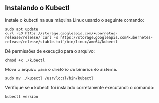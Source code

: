 ## Instalando o Kubectl

Instale o kubectl na sua máquina Linux usando o seguinte comando:

```
sudo apt update
curl -LO https://storage.googleapis.com/kubernetes-release/release/`curl -s https://storage.googleapis.com/kubernetes-release/release/stable.txt`/bin/linux/amd64/kubectl
```

Dê permissões de execução para o arquivo:

```
chmod +x ./kubectl
```

Mova o arquivo para o diretório de binários do sistema:

```
sudo mv ./kubectl /usr/local/bin/kubectl
```

Verifique se o kubectl foi instalado corretamente executando o comando:

```
kubectl version
```
